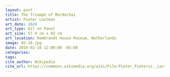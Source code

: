 ```yaml
---
layout: post
title: The Triumph of Mordechai
artist: Pieter Lastman
art_date: 1624
art_type: Oil on Panel
art_size: 57.9 cm x 83 cm
art_location: Rembrandt House Museum, Netherlands
image: 02-16.jpg
date: 2016-02-16 12:00:00 -05:00
categories:
tags:
cite_author: Wikipedia
cite_url: https://commons.wikimedia.org/wiki/File:Pieter_Pietersz._Lastman_-_The_Triumph_of_Mordechai.jpg
---
```

